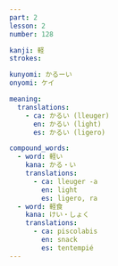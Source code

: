 ```yaml
---
part: 2
lesson: 2
number: 128

kanji: 軽
strokes:

kunyomi: かるーい
onyomi: ケイ

meaning:
  translations:
    - ca: かるい (lleuger)
      en: かるい (light)
      es: かるい (ligero)

compound_words:
  - word: 軽い
    kana: かる・い
    translations:
      - ca: lleuger -a
        en: light
        es: ligero, ra
  - word: 軽食
    kana: けい・しょく
    translations:
      - ca: piscolabis
        en: snack
        es: tentempié
---
```

